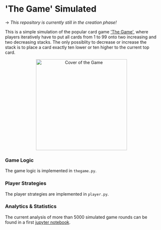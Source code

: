 # 'The Game' Simulated
→ *This repository is currently still in the creation phase!*

This is a simple simulation of the popular card game ['The Game'](https://de.wikipedia.org/wiki/The_Game_(Kartenspiel)), where players iteratively have to put all cards from 1 to 99 onto two increasing and two decreasing stacks.
The only possiblity to decrease or increase the stack is to place a card exactly ten lower or ten higher to the current top card.
<p align="center">
<img alt="Cover of the Game" src="http://middys.nsv.de/wp-content/uploads/2019/11/4034_The_Game_Schachtel_800.jpg" width="300" align="center">
</p>

### Game Logic
The game logic is implemented in `thegame.py`.

### Player Strategies
The player strategies are implemented in `player.py`.

### Analytics & Statistics
The current analysis of more than 5000 simulated game rounds can be found in a first [jupyter notebook](analytics/analyse_results.ipynb).

